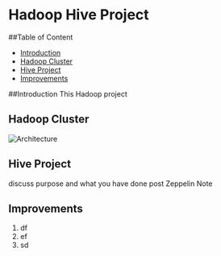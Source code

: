 # Hadoop Hive Project
##Table of Content
- [Introduction](#Introduction)
- [Hadoop Cluster](#Hadoop-Cluster)
- [Hive Project](#Hive-Project)
- [Improvements](#Improvements)

##Introduction
This Hadoop project 
## Hadoop Cluster
![Architecture](assets/)
## Hive Project
discuss purpose and what you have done
post Zeppelin Note
## Improvements
1. df
2. ef
3. sd